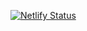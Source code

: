 [![Netlify Status](https://api.netlify.com/api/v1/badges/61389e52-a436-4a1b-b0f4-5cf0cd982eac/deploy-status)](https://app.netlify.com/sites/meu-portifolio-jhonattan-ferri/deploys)
